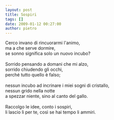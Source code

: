 ```yaml
---
layout: post
title: Sospiri
tags: []
date: 2009-01-12 00:27:00
author: pietro
---
```

Cerco invano di rincuorarmi l'animo,<br/>ma a che serve dormire,<br/>se sonno significa solo un nuovo incubo?<br/><br/>Sorrido pensando a domani che mi alzo,<br/>sorrido chiudendo gli occhi,<br/>perché tutto quello è falso;<br/><br/>nessun incubo ad incrinare i miei sogni di cristallo,<br/>nessun grido nella notte<br/>a spezzar niente, sino al canto del gallo.<br/><br/>Raccolgo le idee, conto i sospiri,<br/>li lascio lì per te, così se hai tempo li ammiri.
